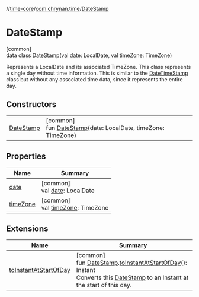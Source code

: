 //[time-core](../../../index.md)/[com.chrynan.time](../index.md)/[DateStamp](index.md)

# DateStamp

[common]\
data class [DateStamp](index.md)(val date: LocalDate, val timeZone: TimeZone)

Represents a LocalDate and its associated TimeZone. This class represents a single day without time information. This is similar to the [DateTimeStamp](../-date-time-stamp/index.md) class but without any associated time data, since it represents the entire day.

## Constructors

| | |
|---|---|
| [DateStamp](-date-stamp.md) | [common]<br>fun [DateStamp](-date-stamp.md)(date: LocalDate, timeZone: TimeZone) |

## Properties

| Name | Summary |
|---|---|
| [date](date.md) | [common]<br>val [date](date.md): LocalDate |
| [timeZone](time-zone.md) | [common]<br>val [timeZone](time-zone.md): TimeZone |

## Extensions

| Name | Summary |
|---|---|
| [toInstantAtStartOfDay](../to-instant-at-start-of-day.md) | [common]<br>fun [DateStamp](index.md).[toInstantAtStartOfDay](../to-instant-at-start-of-day.md)(): Instant<br>Converts this [DateStamp](index.md) to an Instant at the start of this day. |
